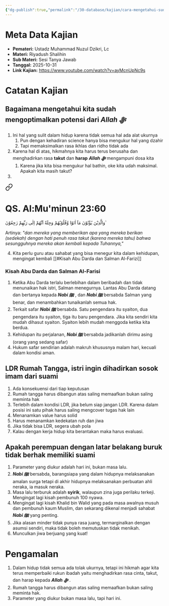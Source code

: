 ```yaml
---
{"dg-publish":true,"permalink":"/30-database/kajian/cara-mengetahui-sudah-optimalkan-potensi/","tags":["kajian"]}
---
```





# Meta Data Kajian 
<div><ul class="dataview list-view-ul"><li><span><strong>Pemateri:</strong> Ustadz Muhammad Nuzul Dzikri, Lc</span></li><li><span><strong>Materi:</strong> Riyadush Shalihin</span></li><li><span><strong>Sub Materi:</strong> Sesi Tanya Jawab</span></li><li><span><strong>Tanggal:</strong> 2025-10-31</span></li><li><span><strong>Link Kajian:</strong> <a rel="noopener nofollow" class="external-link" href="https://www.youtube.com/watch?v=ayMcnUpNc9s" target="_blank">https://www.youtube.com/watch?v=ayMcnUpNc9s</a></span></li></ul></div>

# Catatan Kajian
## Bagaimana mengetahui kita sudah mengoptimalkan potensi dari ***Allah ﷻ*** 
1. Ini hal yang sulit dalam hidup karena tidak semua hal ada alat ukurnya
	1. Pun dengan kehadiran science hanya bisa mengukur hal yang dzahir
	2. Tapi memaksimalkan rasa ikhlas dan ridho tidak ada
2. Karena hal di atas, hikmahnya kita harus terus berusaha dan menghadirkan rasa **takut** dan **harap** ***Allah ﷻ*** mengampuni dosa kita
	1. Karena jika kita bisa mengukur hal bathin, oke kita udah maksimal. Apakah kita masih takut?
3. 
<div class="transclusion internal-embed is-loaded"><a class="markdown-embed-link" href="/30-database/al-quran/all-surah/#qs-al-mu-minun-23-60" aria-label="Open link"><svg xmlns="http://www.w3.org/2000/svg" width="24" height="24" viewBox="0 0 24 24" fill="none" stroke="currentColor" stroke-width="2" stroke-linecap="round" stroke-linejoin="round" class="svg-icon lucide-link"><path d="M10 13a5 5 0 0 0 7.54.54l3-3a5 5 0 0 0-7.07-7.07l-1.72 1.71"></path><path d="M14 11a5 5 0 0 0-7.54-.54l-3 3a5 5 0 0 0 7.07 7.07l1.71-1.71"></path></svg></a><div class="markdown-embed">



# QS. Al:Mu'minun 23:60
وَالَّذِيْنَ يُؤْتُوْنَ مَآ اٰتَوْا وَّقُلُوْبُهُمْ وَجِلَةٌ اَنَّهُمْ اِلٰى رَبِّهِمْ رٰجِعُوْنَ ۙ

Artinya: *"dan mereka yang memberikan apa yang mereka berikan (sedekah) dengan hati penuh rasa takut (karena mereka tahu) bahwa sesungguhnya mereka akan kembali kepada Tuhannya,"*



</div></div>

4. Kita perlu guru atau sahabat yang bisa menegur kita dalam kehidupan, mengingat kembali [[#Kisah Abu Darda dan Salman Al-Farizi]]


### Kisah Abu Darda dan Salman Al-Farisi
1. Ketika Abu Darda terlalu berlebihan dalam beribadah dan tidak menunaikan hak istri, Salman menegurnya. Lantas Abu Darda datang dan bertanya kepada ***Nabi ﷺ*** , dan ***Nabi ﷺ*** bersabda Salman yang benar, dan menambahkan tunaikanlah semua hak.
2. Terkait safar ***Nabi ﷺ*** bersabda. Satu pengendara itu syaiton, dua pengendara itu syaiton, tiga itu baru pengendara. Jika kita sendiri kita mudah dihasut syaiton. Syaiton lebih mudah menggoda ketika kita berdua.
3. Kehidupan itu perjalanan, ***Nabi ﷺ*** bersabda jadikanlah dirimu asing (orang yang sedang safar)
4. Hukum safar sendirian adalah makruh khususnya malam hari, kecuali dalam kondisi aman.

## LDR Rumah Tangga, istri ingin dihadirkan sosok imam dari suami
1. Ada konsekuensi dari tiap keputusan
2. Rumah tangga harus dibangun atas saling memaafkan bukan saling meminta hak
3. Terlebih dalam kondisi LDR, jika belum siap jangan LDR. Karena dalam posisi ini satu pihak harus saling mengcover tugas hak lain
4. Menanamkan value harus solid
5. Harus menanamkan kedekatan ruh dan jiwa
6. Jika tidak bisa LDR, segera ubah pola
7. Kalau dengan kerja hidup kita berantakan maka harus evaluasi.

## Apakah perempuan dengan latar belakang buruk tidak berhak memiliki suami
1. Parameter yang diukur adalah hari ini, bukan masa lalu.
2. ***Nabi ﷺ*** bersabda, barangsiapa yang dalam hidupnya melaksanakan amalan surga tetapi di akhir hidupnya melaksanakan perbuatan ahli neraka, ia masuk neraka.
3. Masa lalu terburuk adalah **syirik**, walaupun zina juga perilaku terkeji. Mengingat lagi kisah pembunuh 100 nyawa. 
4. Mengingat lagi kisah Khalid bin Walid yang pada masa awalnya musuh dan pembunuh kaum Muslim, dan sekarang dikenal menjadi sahabat ***Nabi ﷺ*** yang penting.
5. Jika alasan minder tidak punya rasa juang, termarginalkan dengan asumsi sendiri, maka tidak boleh memutuskan tidak menikah.
6. Munculkan jiwa berjuang yang kuat!

# Pengamalan
1. Dalam hidup tidak semua ada tolak ukurnya, tetapi ini hikmah agar kita terus memperbaiki rukun ibadah yaitu menghadirkan rasa cinta, takut, dan harap kepada ***Allah ﷻ*** .
2. Rumah tangga harus dibangun atas saling memaafkan bukan saling meminta hak.
3. Parameter yang diukur bukan masa lalu, tapi hari ini.
 
 
